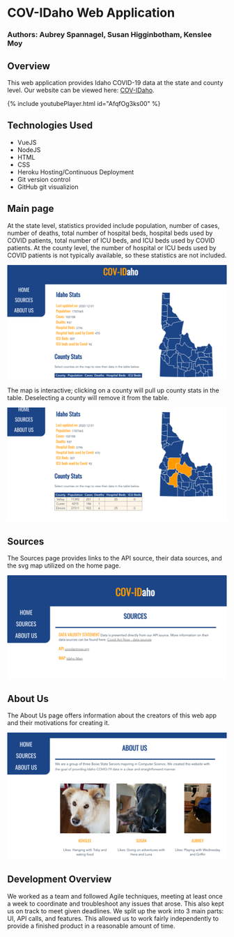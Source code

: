 # COV-IDaho Web Application
### Authors: Aubrey Spannagel, Susan Higginbotham, Kenslee Moy

## Overview
This web application provides Idaho COVID-19 data at the state and county level. Our website can be viewed here: [COV-IDaho](https://cov-idaho.herokuapp.com/). <br />


{% include youtubePlayer.html id="AfqfOg3ks00" %}


## Technologies Used
* VueJS
* NodeJS
* HTML
* CSS
* Heroku Hosting/Continuous Deployment
* Git version control
* GitHub git visualizion 

## Main page
At the state level, statistics provided include population, number of cases, number of deaths, total number of  hospital beds, hospital beds used by COVID patients, total number of ICU beds, and ICU beds used by COVID patients.  At the county level, the number of hospital or ICU beds used by COVID patients is not typically available, so these statistics are not included. 

<img src="assets/main-page.png" title="Main Page"/>

The map is interactive; clicking on a county will pull up county stats in the table. Deselecting a county will remove it from the table. 

<img src="assets/main-page-table.png" title="Table and interactive map" />

## Sources
The Sources page provides links to the API source, their data sources, and the svg map utilized on the home page.

<img src="assets/sources.png" title="Sources Page" />

## About Us
The About Us page offers information about the creators of this web app and their motivations for creating it. 

<img src="assets/about-us.png" title="About Us Page" />

## Development Overview
We worked as a team and followed Agile techniques, meeting at least once a week to coordinate and troubleshoot any issues that arose. This also kept us on track to meet given deadlines. We split up the work into 3 main parts: UI, API calls, and features. This allowed us to work fairly independently to provide a finished product in a reasonable amount of time.
